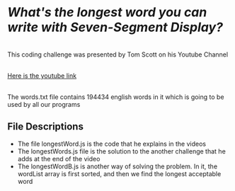 # *What's the longest word you can write with Seven-Segment Display?*
<br>
This coding challenge was presented by Tom Scott on his Youtube Channel
<br><br>

[Here is the youtube link](https://www.youtube.com/watch?v=zp4BMR88260)

<br>
The words.txt file contains 194434 english words in it which is going to be used by all our programs
<br>

## File Descriptions

- The file longestWord.js is the code that he explains in the videos
- The longestWords.js file is the solution to the another challenge that he adds at the end of the video
- The longestWordB.js is another way of solving the problem. In it, the wordList array is first sorted, and then we find the longest acceptable word
